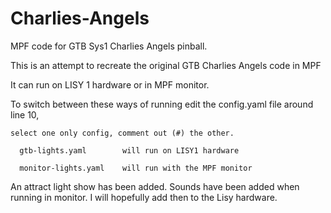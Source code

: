# Charlies-Angels
MPF code for GTB  Sys1 Charlies Angels pinball.

This is an attempt to recreate the original GTB Charlies Angels code in MPF

It can run on LISY 1 hardware or in MPF monitor.

  To switch between these ways of running edit the config.yaml file around line 10,
  
    select one only config, comment out (#) the other.
    
      gtb-lights.yaml        will run on LISY1 hardware
      
      monitor-lights.yaml    will run with the MPF monitor
      
 An attract light show has been added.
 Sounds have been added when running in monitor.  I will hopefully add then to the Lisy hardware.
 
